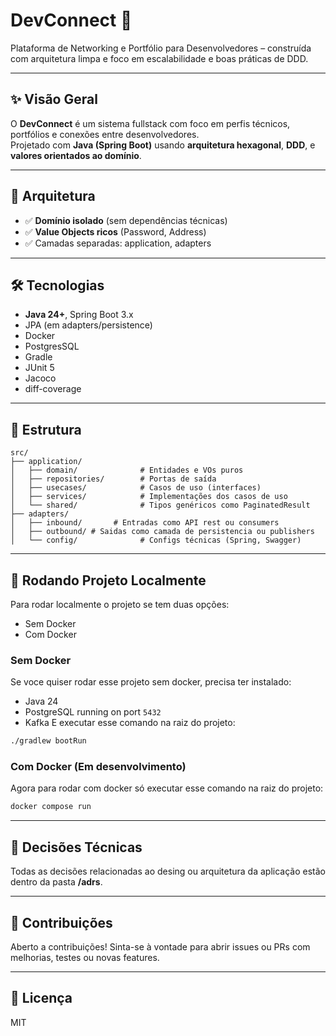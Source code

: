 # DevConnect 👥

Plataforma de Networking e Portfólio para Desenvolvedores – construída com arquitetura limpa e foco em escalabilidade e boas práticas de DDD.

---

## ✨ Visão Geral

O **DevConnect** é um sistema fullstack com foco em perfis técnicos, portfólios e conexões entre desenvolvedores.  
Projetado com **Java (Spring Boot)** usando **arquitetura hexagonal**, **DDD**, e **valores orientados ao domínio**.

---

## 🧱 Arquitetura

- ✅ **Domínio isolado** (sem dependências técnicas)
- ✅ **Value Objects ricos** (Password, Address)
- ✅ Camadas separadas: application, adapters 

---

## 🛠️ Tecnologias

- **Java 24+**, Spring Boot 3.x
- JPA (em adapters/persistence)
- Docker
- PostgresSQL
- Gradle
- JUnit 5
- Jacoco
- diff-coverage

---

## 📂 Estrutura
```
src/
├── application/
│   ├── domain/              # Entidades e VOs puros
│   ├── repositories/        # Portas de saída
│   ├── usecases/            # Casos de uso (interfaces)
│   ├── services/            # Implementações dos casos de uso
│   └── shared/              # Tipos genéricos como PaginatedResult
├── adapters/
│   ├── inbound/       # Entradas como API rest ou consumers
│   ├── outbound/ # Saidas como camada de persistencia ou publishers
│   └── config/              # Configs técnicas (Spring, Swagger)
```

---

## 🔧 Rodando Projeto Localmente
Para rodar localmente o projeto se tem duas opções:
- Sem Docker
- Com Docker
### Sem Docker
Se voce quiser rodar esse projeto sem docker, precisa ter instalado:
- Java 24
- PostgreSQL running on port `5432`
- Kafka
 E executar esse comando na raiz do projeto:

```bash
./gradlew bootRun
```
### Com Docker (Em desenvolvimento)
Agora para rodar com docker só executar esse comando na raiz do projeto:
```bash
docker compose run
```
---

## 📄 Decisões Técnicas
Todas as decisões relacionadas ao desing ou arquitetura da aplicação estão dentro da pasta **/adrs**.

---

## 🤝 Contribuições

Aberto a contribuições! Sinta-se à vontade para abrir issues ou PRs com melhorias, testes ou novas features.

---

## 📄 Licença

MIT